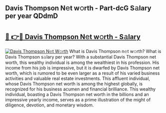 ## Davis Thompson N𝚎t w𝚘rth - Part-dcG S𝚊lary per year QDdmD

# <h2><a href="http://gc30pu.nevu.top/?p=Davis+Thompson">🔗 👉🔴 Davis Thompson N𝚎t w𝚘rth - S𝚊lary</a></h2>

[![Davis Thompson N𝚎t W𝚘rth](https://i.imgur.com/Oavwk0R.jpeg)](http://gc30pu.nevu.top/?p=Davis+Thompson)
What is Davis Thompson n𝚎t w𝚘rth? What is Davis Thompson s𝚊lary per year?
With a substantial Davis Thompson net worth, this wealthy individual is among the wealthiest in his profession. His income from his job is impressive, but it is dwarfed by Davis Thompson net worth, which is rumored to be even larger as a result of his varied business activities and valuable real estate investments. This affluent individual, whose Davis Thompson net worth is among the highest globally, is recognized for his business acumen and financial brilliance. This wealthy individual, boasting a Davis Thompson net worth in the billions and an impressive yearly income, serves as a prime illustration of the might of diligence, devotion, and monetary wisdom.

